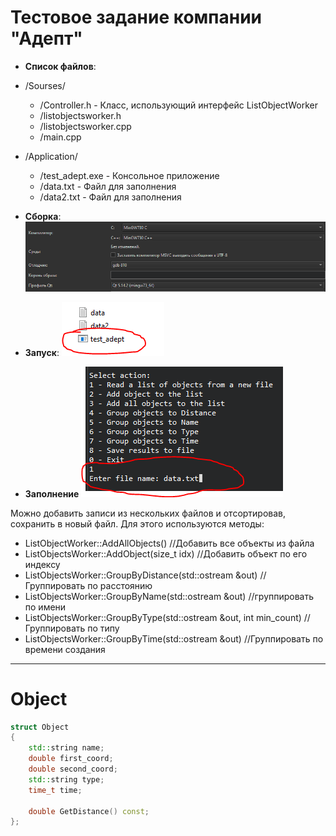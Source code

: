 # Тестовое задание компании "Адепт"

- **Список файлов**:
- /Sourses/
    - /Controller.h - Класс, использующий интерфейс ListObjectWorker
    - /listobjectsworker.h 
    - /listobjectsworker.cpp
    - /main.cpp
- /Application/
    -  /test_adept.exe - Консольное приложение 
    -  /data.txt - Файл для заполнения 
    -  /data2.txt - Файл для заполнения

- **Сборка**:
![Assembly](im1.png)
- **Запуск**:
![Launch](im2.png)
- **Заполнение**
![Filling](im3.png)

Можно добавить записи из нескольких файлов и отсортировав, сохранить в новый файл. 
Для этого используются методы:
- ListObjectWorker::AddAllObjects() //Добавить все объекты из файла
- ListObjectsWorker::AddObject(size_t idx) //Добавить объект по его индексу
- ListObjectsWorker::GroupByDistance(std::ostream &out) //Группировать по расстоянию
- ListObjectsWorker::GroupByName(std::ostream &out) //группировать по имени
- ListObjectsWorker::GroupByType(std::ostream &out, int min_count) //Группировать по типу
- ListObjectsWorker::GroupByTime(std::ostream &out) //Группировать по времени создания
    
---
# Object
```C++
struct Object
{
    std::string name;
    double first_coord;
    double second_coord;
    std::string type;
    time_t time;

    double GetDistance() const;
};
```    